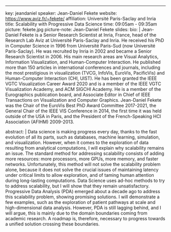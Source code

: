 --- 
key: jeandaniel
speaker: Jean-Daniel Fekete
website: https://www.aviz.fr/~fekete/
affiliation: Université Paris-Saclay and Inria
title: Scalability with Progressive Data Science
time: 09:05am - 09:35am
picture: fekete.jpg
picture-note: Jean-Daniel Fekete
slides: 
bio: |
    Jean-Daniel Fekete is a Senior Research Scientist at Inria, France, head of the Research Lab Aviz at Université Paris-Saclay and Inria.
    He received his PhD in Computer Science in 1996 from Université Paris-Sud (now Université Paris-Saclay). He was recruited by Inria in 2002 and became a Senior Research Scientist in 2006.  His main research areas are Visual Analytics, Information Visualization, and Human-Computer Interaction. He published more than 150 articles in international conferences and journals, including the most prestigious in visualization (TVCG, InfoVis, EuroVis, PacificVis) and Human-Computer Interaction (CHI, UIST).
    He has been granted the IEEE VGTC Visualization Career Award 2020 and is a member of the IEEE VGTC Visualization Academy, and ACM SIGCHI Academy. He is a member of the Eurographics publication board, and Associate Editor in Chief of IEEE Transactions on Visualization and Computer Graphics.
    Jean-Daniel Fekete was the Chair of the EuroVis Best PhD Award Committee 2017-2021, the General Chair of the IEEE VIS Conference in 2014, the first time it was held outside of the USA in Paris, and the President of the French-Speaking HCI Association (AFIHM) 2009-2013.

abstract: | 
    Data science is making progress every day, thanks to the fast evolution of all its parts, such as databases, machine learning, simulation, and visualization. However, when it comes to the exploration of data resulting from analytical computations, I will explain why scalability remains an issue. The standard method for addressing scalability consists of adding more resources: more processors, more GPUs, more memory, and faster networks. Unfortunately, this method will not solve the scalability problem alone, because it does not solve the crucial issues of maintaining latency under critical limits to allow exploration, and of taming human attention during long-lasting computations.
    Data Science uses ad-hoc methods to try to address scalability, but I will show that they remain unsatisfactory.
    Progressive Data Analysis (PDA) emerged about a decade ago to address this scalability problem, showing promising solutions. I will demonstrate a few examples, such as the exploration of patient pathways at scale and high-dimensional data analysis. However, PDA is still lagging behind, and I will argue, this is mainly due to the domain boundaries coming from academic research. A roadmap is, therefore, necessary to progress towards a unified solution crossing these boundaries.